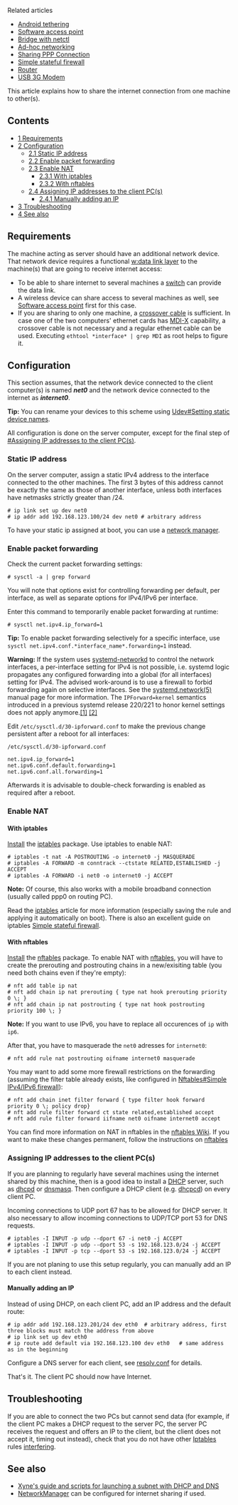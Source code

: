 Related articles

*   [Android tethering](/index.php/Android_tethering "Android tethering")
*   [Software access point](/index.php/Software_access_point "Software access point")
*   [Bridge with netctl](/index.php/Bridge_with_netctl "Bridge with netctl")
*   [Ad-hoc networking](/index.php/Ad-hoc_networking "Ad-hoc networking")
*   [Sharing PPP Connection](/index.php/Sharing_PPP_Connection "Sharing PPP Connection")
*   [Simple stateful firewall](/index.php/Simple_stateful_firewall "Simple stateful firewall")
*   [Router](/index.php/Router "Router")
*   [USB 3G Modem](/index.php/USB_3G_Modem "USB 3G Modem")

This article explains how to share the internet connection from one machine to other(s).

## Contents

*   [1 Requirements](#Requirements)
*   [2 Configuration](#Configuration)
    *   [2.1 Static IP address](#Static_IP_address)
    *   [2.2 Enable packet forwarding](#Enable_packet_forwarding)
    *   [2.3 Enable NAT](#Enable_NAT)
        *   [2.3.1 With iptables](#With_iptables)
        *   [2.3.2 With nftables](#With_nftables)
    *   [2.4 Assigning IP addresses to the client PC(s)](#Assigning_IP_addresses_to_the_client_PC.28s.29)
        *   [2.4.1 Manually adding an IP](#Manually_adding_an_IP)
*   [3 Troubleshooting](#Troubleshooting)
*   [4 See also](#See_also)

## Requirements

The machine acting as server should have an additional network device. That network device requires a functional [w:data link layer](https://en.wikipedia.org/wiki/data_link_layer "w:data link layer") to the machine(s) that are going to receive internet access:

*   To be able to share internet to several machines a [switch](https://en.wikipedia.org/wiki/Network_switch "wikipedia:Network switch") can provide the data link.
*   A wireless device can share access to several machines as well, see [Software access point](/index.php/Software_access_point "Software access point") first for this case.
*   If you are sharing to only one machine, a [crossover cable](https://en.wikipedia.org/wiki/Ethernet_crossover_cable "wikipedia:Ethernet crossover cable") is sufficient. In case one of the two computers' ethernet cards has [MDI-X](https://en.wikipedia.org/wiki/Medium_Dependent_Interface#Auto_MDI-X "w:Medium Dependent Interface") capability, a crossover cable is not necessary and a regular ethernet cable can be used. Executing `ethtool *interface* | grep MDI` as root helps to figure it.

## Configuration

This section assumes, that the network device connected to the client computer(s) is named ***net0*** and the network device connected to the internet as ***internet0***.

**Tip:** You can rename your devices to this scheme using [Udev#Setting static device names](/index.php/Udev#Setting_static_device_names "Udev").

All configuration is done on the server computer, except for the final step of [#Assigning IP addresses to the client PC(s)](#Assigning_IP_addresses_to_the_client_PC.28s.29).

### Static IP address

On the server computer, assign a static IPv4 address to the interface connected to the other machines. The first 3 bytes of this address cannot be exactly the same as those of another interface, unless both interfaces have netmasks strictly greater than /24.

```
# ip link set up dev net0
# ip addr add 192.168.123.100/24 dev net0 # arbitrary address

```

To have your static ip assigned at boot, you can use a [network manager](/index.php/Network_manager "Network manager").

### Enable packet forwarding

Check the current packet forwarding settings:

```
# sysctl -a | grep forward

```

You will note that options exist for controlling forwarding per default, per interface, as well as separate options for IPv4/IPv6 per interface.

Enter this command to temporarily enable packet forwarding at runtime:

```
# sysctl net.ipv4.ip_forward=1

```

**Tip:** To enable packet forwarding selectively for a specific interface, use `sysctl net.ipv4.conf.*interface_name*.forwarding=1` instead.

**Warning:** If the system uses [systemd-networkd](/index.php/Systemd-networkd "Systemd-networkd") to control the network interfaces, a per-interface setting for IPv4 is not possible, i.e. systemd logic propagates any configured forwarding into a global (for all interfaces) setting for IPv4\. The advised work-around is to use a firewall to forbid forwarding again on selective interfaces. See the [systemd.network(5)](https://jlk.fjfi.cvut.cz/arch/manpages/man/systemd.network.5) manual page for more information. The `IPForward=kernel` semantics introduced in a previous systemd release 220/221 to honor kernel settings does not apply anymore.[[1]](https://github.com/poettering/systemd/commit/765afd5c4dbc71940d6dd6007ecc3eaa5a0b2aa1) [[2]](https://github.com/systemd/systemd/blob/a2088fd025deb90839c909829e27eece40f7fce4/NEWS)

Edit `/etc/sysctl.d/30-ipforward.conf` to make the previous change persistent after a reboot for all interfaces:

 `/etc/sysctl.d/30-ipforward.conf` 
```
net.ipv4.ip_forward=1
net.ipv6.conf.default.forwarding=1
net.ipv6.conf.all.forwarding=1

```

Afterwards it is advisable to double-check forwarding is enabled as required after a reboot.

### Enable NAT

#### With iptables

[Install](/index.php/Install "Install") the [iptables](https://www.archlinux.org/packages/?name=iptables) package. Use iptables to enable NAT:

```
# iptables -t nat -A POSTROUTING -o internet0 -j MASQUERADE
# iptables -A FORWARD -m conntrack --ctstate RELATED,ESTABLISHED -j ACCEPT
# iptables -A FORWARD -i net0 -o internet0 -j ACCEPT

```

**Note:** Of course, this also works with a mobile broadband connection (usually called ppp0 on routing PC).

Read the [iptables](/index.php/Iptables "Iptables") article for more information (especially saving the rule and applying it automatically on boot). There is also an excellent guide on iptables [Simple stateful firewall](/index.php/Simple_stateful_firewall "Simple stateful firewall").

#### With nftables

[Install](/index.php/Install "Install") the [nftables](https://www.archlinux.org/packages/?name=nftables) package. To enable NAT with [nftables](/index.php/Nftables "Nftables"), you will have to create the prerouting and postrouting chains in a new/exisiting table (you need both chains even if they're empty):

```
# nft add table ip nat
# nft add chain ip nat prerouting { type nat hook prerouting priority 0 \; }
# nft add chain ip nat postrouting { type nat hook postrouting priority 100 \; }

```

**Note:** If you want to use IPv6, you have to replace all occurences of `ip` with `ip6`.

After that, you have to masquerade the `net0` adresses for `internet0`:

```
# nft add rule nat postrouting oifname internet0 masquerade

```

You may want to add some more firewall restrictions on the forwarding (assuming the filter table already exists, like configured in [Nftables#Simple IPv4/IPv6 firewall](/index.php/Nftables#Simple_IPv4.2FIPv6_firewall "Nftables")):

```
# nft add chain inet filter forward { type filter hook forward priority 0 \; policy drop}
# nft add rule filter forward ct state related,established accept
# nft add rule filter forward iifname net0 oifname internet0 accept

```

You can find more information on NAT in nftables in the [nftables Wiki](https://wiki.nftables.org/wiki-nftables/index.php/Performing_Network_Address_Translation_(NAT)). If you want to make these changes permanent, follow the instructions on [nftables](/index.php/Nftables "Nftables")

### Assigning IP addresses to the client PC(s)

If you are planning to regularly have several machines using the internet shared by this machine, then is a good idea to install a [DHCP](https://en.wikipedia.org/wiki/DHCP "wikipedia:DHCP") server, such as [dhcpd](/index.php/Dhcpd "Dhcpd") or [dnsmasq](/index.php/Dnsmasq "Dnsmasq"). Then configure a DHCP client (e.g. [dhcpcd](/index.php/Dhcpcd "Dhcpcd")) on every client PC.

Incoming connections to UDP port 67 has to be allowed for DHCP server. It also necessary to allow incoming connections to UDP/TCP port 53 for DNS requests.

```
# iptables -I INPUT -p udp --dport 67 -i net0 -j ACCEPT
# iptables -I INPUT -p udp --dport 53 -s 192.168.123.0/24 -j ACCEPT
# iptables -I INPUT -p tcp --dport 53 -s 192.168.123.0/24 -j ACCEPT

```

If you are not planing to use this setup regularly, you can manually add an IP to each client instead.

#### Manually adding an IP

Instead of using DHCP, on each client PC, add an IP address and the default route:

```
# ip addr add 192.168.123.201/24 dev eth0  # arbitrary address, first three blocks must match the address from above
# ip link set up dev eth0
# ip route add default via 192.168.123.100 dev eth0   # same address as in the beginning

```

Configure a DNS server for each client, see [resolv.conf](/index.php/Resolv.conf "Resolv.conf") for details.

That's it. The client PC should now have Internet.

## Troubleshooting

If you are able to connect the two PCs but cannot send data (for example, if the client PC makes a DHCP request to the server PC, the server PC receives the request and offers an IP to the client, but the client does not accept it, timing out instead), check that you do not have other [Iptables](/index.php/Iptables "Iptables") rules [interfering](https://bbs.archlinux.org/viewtopic.php?pid=1093208).

## See also

*   [Xyne's guide and scripts for launching a subnet with DHCP and DNS](http://xyne.archlinux.ca/notes/network/dhcp_with_dns.html)
*   [NetworkManager](/index.php/NetworkManager "NetworkManager") can be configured for internet sharing if used.